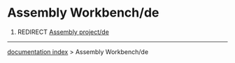 # Assembly Workbench/de
1.  REDIRECT [Assembly project/de](Assembly_project/de.md)

---
[documentation index](../README.md) > Assembly Workbench/de
